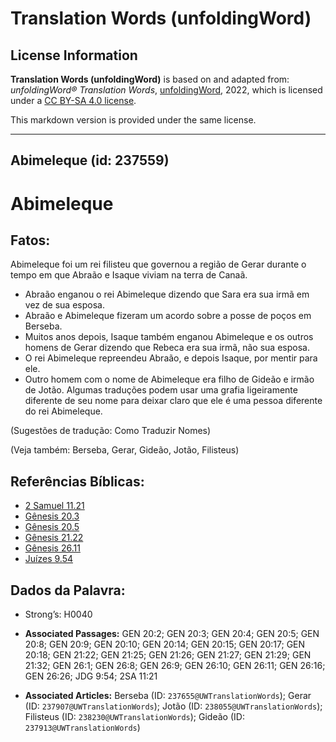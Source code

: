 # Translation Words (unfoldingWord)

## License Information

**Translation Words (unfoldingWord)** is based on and adapted from: _unfoldingWord® Translation Words_, [unfoldingWord](https://unfoldingword.org/utw), 2022, which is licensed under a [CC BY-SA 4.0 license](https://creativecommons.org/licenses/by-sa/4.0/legalcode.en).

This markdown version is provided under the same license.



--------------------------------

## Abimeleque (id: 237559)

Abimeleque
==========

Fatos:
------

Abimeleque foi um rei filisteu que governou a região de Gerar durante o tempo em que Abraão e Isaque viviam na terra de Canaã.

* Abraão enganou o rei Abimeleque dizendo que Sara era sua irmã em vez de sua esposa.
* Abraão e Abimeleque fizeram um acordo sobre a posse de poços em Berseba.
* Muitos anos depois, Isaque também enganou Abimeleque e os outros homens de Gerar dizendo que Rebeca era sua irmã, não sua esposa.
* O rei Abimeleque repreendeu Abraão, e depois Isaque, por mentir para ele.
* Outro homem com o nome de Abimeleque era filho de Gideão e irmão de Jotão. Algumas traduções podem usar uma grafia ligeiramente diferente de seu nome para deixar claro que ele é uma pessoa diferente do rei Abimeleque.

(Sugestões de tradução: Como Traduzir Nomes)

(Veja também: Berseba, Gerar, Gideão, Jotão, Filisteus)

Referências Bíblicas:
---------------------

* [2 Samuel 11\.21](https://ref.ly/2Sam11:21)
* [Gênesis 20\.3](https://ref.ly/Gen20:3)
* [Gênesis 20\.5](https://ref.ly/Gen20:5)
* [Gênesis 21\.22](https://ref.ly/Gen21:22)
* [Gênesis 26\.11](https://ref.ly/Gen26:11)
* [Juízes 9\.54](https://ref.ly/Judg9:54)

Dados da Palavra:
-----------------

* Strong’s: H0040

* **Associated Passages:** GEN 20:2; GEN 20:3; GEN 20:4; GEN 20:5; GEN 20:8; GEN 20:9; GEN 20:10; GEN 20:14; GEN 20:15; GEN 20:17; GEN 20:18; GEN 21:22; GEN 21:25; GEN 21:26; GEN 21:27; GEN 21:29; GEN 21:32; GEN 26:1; GEN 26:8; GEN 26:9; GEN 26:10; GEN 26:11; GEN 26:16; GEN 26:26; JDG 9:54; 2SA 11:21
* **Associated Articles:** Berseba (ID: `237655@UWTranslationWords`); Gerar (ID: `237907@UWTranslationWords`); Jotão (ID: `238055@UWTranslationWords`); Filisteus (ID: `238230@UWTranslationWords`); Gideão (ID: `237913@UWTranslationWords`)

